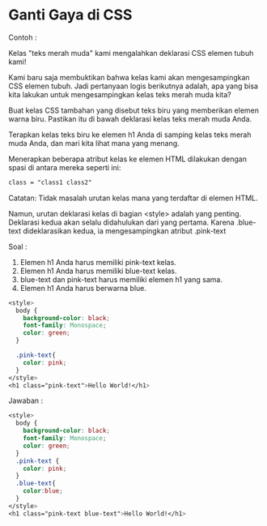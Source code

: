 # Ganti Gaya di CSS

Contoh :

Kelas "teks merah muda" kami mengalahkan deklarasi CSS elemen tubuh kami!

Kami baru saja membuktikan bahwa kelas kami akan mengesampingkan CSS elemen tubuh. Jadi pertanyaan logis berikutnya adalah, apa yang bisa kita lakukan untuk mengesampingkan kelas teks merah muda kita?

Buat kelas CSS tambahan yang disebut teks biru yang memberikan elemen warna biru. Pastikan itu di bawah deklarasi kelas teks merah muda Anda.

Terapkan kelas teks biru ke elemen h1 Anda di samping kelas teks merah muda Anda, dan mari kita lihat mana yang menang.

Menerapkan beberapa atribut kelas ke elemen HTML dilakukan dengan spasi di antara mereka seperti ini:

```css
class = "class1 class2"
```

Catatan: Tidak masalah urutan kelas mana yang terdaftar di elemen HTML.

Namun, urutan deklarasi kelas di bagian &lt;style&gt; adalah yang penting. Deklarasi kedua akan selalu didahulukan dari yang pertama. Karena .blue-text dideklarasikan kedua, ia mengesampingkan atribut .pink-text

Soal :

1. Elemen h1 Anda harus memiliki pink-text kelas.
2. Elemen h1 Anda harus memiliki blue-text kelas.
3. blue-text dan pink-text harus memiliki elemen h1 yang sama.
4. Elemen h1 Anda harus berwarna blue.

```css
<style>
  body {
    background-color: black;
    font-family: Monospace;
    color: green;
  }

  .pink-text{
    color: pink;
  }
</style>
<h1 class="pink-text">Hello World!</h1>
```

Jawaban :

```css
<style>
  body {
    background-color: black;
    font-family: Monospace;
    color: green;
  }
  .pink-text {
    color: pink;
  }
  .blue-text{
    color:blue;
  }
</style>
<h1 class="pink-text blue-text">Hello World!</h1>
```




